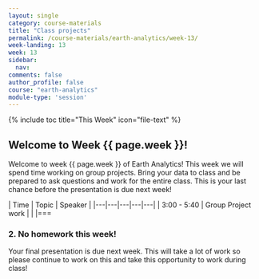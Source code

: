 ```yaml
---
layout: single
category: course-materials
title: "Class projects"
permalink: /course-materials/earth-analytics/week-13/
week-landing: 13
week: 13
sidebar:
  nav:
comments: false
author_profile: false
course: "earth-analytics"
module-type: 'session'
---
```


{% include toc title="This Week" icon="file-text" %}

<div class="notice--info" markdown="1">

## <i class="fa fa-ship" aria-hidden="true"></i> Welcome to Week {{ page.week }}!

Welcome to week {{ page.week }} of Earth Analytics! This week we will spend time
working on group projects. Bring your data to class and be prepared to ask
questions and work for the entire class. This is your last chance before the
presentation is due next week!

</div>

|  Time | Topic   | Speaker   |
|---|---|---|---|---|
| 3:00 - 5:40  | Group Project work  |   |
|===



### 2. No homework this week!

Your final presentation is due next week. This will take a lot of work so
please continue to work on this and take this opportunity to work during class!
